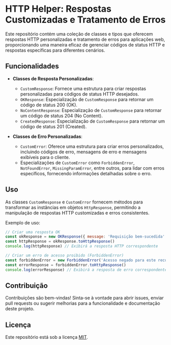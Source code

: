# HTTP Helper: Respostas Customizadas e Tratamento de Erros

Este repositório contém uma coleção de classes e tipos que oferecem respostas HTTP personalizadas e tratamento de erros para aplicações web, proporcionando uma maneira eficaz de gerenciar códigos de status HTTP e respostas específicas para diferentes cenários.

## Funcionalidades

- **Classes de Resposta Personalizadas**:

  - `CustomResponse`: Fornece uma estrutura para criar respostas personalizadas para códigos de status HTTP desejados.
  - `OKResponse`: Especialização de `CustomResponse` para retornar um código de status 200 (OK).
  - `NoContentResponse`: Especialização de `CustomResponse` para retornar um código de status 204 (No Content).
  - `CreatedResponse`: Especialização de `CustomResponse` para retornar um código de status 201 (Created).

- **Classes de Erro Personalizadas**:
  - `CustomError`: Oferece uma estrutura para criar erros personalizados, incluindo códigos de erro, mensagens de erro e mensagens exibíveis para o cliente.
  - Especializações de `CustomError` como `ForbiddenError`, `NotFoundError`, `MissingParamError`, entre outros, para lidar com erros específicos, fornecendo informações detalhadas sobre o erro.

## Uso

As classes `CustomResponse` e `CustomError` fornecem métodos para transformar as instâncias em objetos `HttpResponse`, permitindo a manipulação de respostas HTTP customizadas e erros consistentes.

Exemplo de uso:

```javascript
// Criar uma resposta OK
const okResponse = new OKResponse({ message: 'Requisição bem-sucedida' })
const httpResponse = okResponse.toHttpResponse()
console.log(httpResponse) // Exibirá a resposta HTTP correspondente

// Criar um erro de acesso proibido (ForbiddenError)
const forbiddenError = new ForbiddenError('Acesso negado para este recurso')
const errorResponse = forbiddenError.toHttpResponse()
console.log(errorResponse) // Exibirá a resposta de erro correspondente
```

## Contribuição

Contribuições são bem-vindas! Sinta-se à vontade para abrir issues, enviar pull requests ou sugerir melhorias para a funcionalidade e documentação deste projeto.

## Licença

Este repositório está sob a licença [MIT](https://github.com/guilopes04/http-helper/blob/main/LICENSE).
